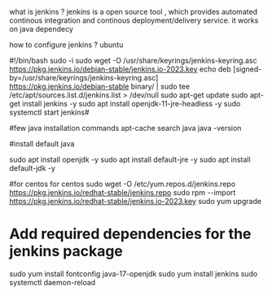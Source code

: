 what is jenkins ?
jenkins is a open source tool , which provides automated continous integration and continous deployment/delivery service.
it works on java dependecy


how to configure jenkins ?
ubuntu

#!/bin/bash
sudo -i
sudo wget -O /usr/share/keyrings/jenkins-keyring.asc \
  https://pkg.jenkins.io/debian-stable/jenkins.io-2023.key
echo deb [signed-by=/usr/share/keyrings/jenkins-keyring.asc] \
  https://pkg.jenkins.io/debian-stable binary/ | sudo tee \
  /etc/apt/sources.list.d/jenkins.list > /dev/null
sudo apt-get update
sudo apt-get install jenkins -y
sudo apt install openjdk-11-jre-headless -y
sudo systemctl start jenkins#

#few java installation commands
apt-cache search java
 java -version

#install default java 

sudo apt install openjdk -y
sudo apt install default-jre -y
sudo apt install default-jdk -y

#for centos
for centos 
sudo wget -O /etc/yum.repos.d/jenkins.repo \
    https://pkg.jenkins.io/redhat-stable/jenkins.repo
sudo rpm --import https://pkg.jenkins.io/redhat-stable/jenkins.io-2023.key
sudo yum upgrade
# Add required dependencies for the jenkins package
sudo yum install fontconfig java-17-openjdk
sudo yum install jenkins
sudo systemctl daemon-reload
